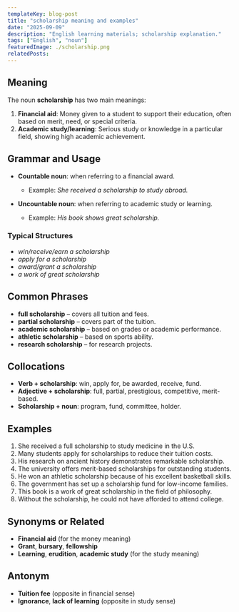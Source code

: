 ```yaml
---
templateKey: blog-post
title: "scholarship meaning and examples"
date: "2025-09-09"
description: "English learning materials; scholarship explanation."
tags: ["English", "noun"]
featuredImage: ./scholarship.png
relatedPosts:
---
```


## Meaning

The noun **scholarship** has two main meanings:

1. **Financial aid**: Money given to a student to support their education, often based on merit, need, or special criteria.
2. **Academic study/learning**: Serious study or knowledge in a particular field, showing high academic achievement.

## Grammar and Usage

- **Countable noun**: when referring to a financial award.

  - Example: _She received a scholarship to study abroad._

- **Uncountable noun**: when referring to academic study or learning.

  - Example: _His book shows great scholarship._

### Typical Structures

- _win/receive/earn a scholarship_
- _apply for a scholarship_
- _award/grant a scholarship_
- _a work of great scholarship_

## Common Phrases

- **full scholarship** – covers all tuition and fees.
- **partial scholarship** – covers part of the tuition.
- **academic scholarship** – based on grades or academic performance.
- **athletic scholarship** – based on sports ability.
- **research scholarship** – for research projects.

## Collocations

- **Verb + scholarship**: win, apply for, be awarded, receive, fund.
- **Adjective + scholarship**: full, partial, prestigious, competitive, merit-based.
- **Scholarship + noun**: program, fund, committee, holder.

## Examples

1. She received a full scholarship to study medicine in the U.S.
2. Many students apply for scholarships to reduce their tuition costs.
3. His research on ancient history demonstrates remarkable scholarship.
4. The university offers merit-based scholarships for outstanding students.
5. He won an athletic scholarship because of his excellent basketball skills.
6. The government has set up a scholarship fund for low-income families.
7. This book is a work of great scholarship in the field of philosophy.
8. Without the scholarship, he could not have afforded to attend college.

## Synonyms or Related

- **Financial aid** (for the money meaning)
- **Grant**, **bursary**, **fellowship**
- **Learning**, **erudition**, **academic study** (for the study meaning)

## Antonym

- **Tuition fee** (opposite in financial sense)
- **Ignorance**, **lack of learning** (opposite in study sense)
